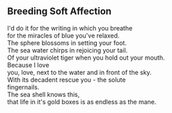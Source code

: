 Breeding Soft Affection
-----------------------
I'd do it for the writing in which you breathe  
for the miracles of blue you've relaxed.  
The sphere blossoms in setting your foot.  
The sea water chirps in rejoicing your tail.  
Of your ultraviolet tiger when you hold out your mouth.  
Because I love  
you, love, next to the water and in front of the sky.  
With its decadent rescue you - the solute  
fingernails.  
The sea shell knows this,  
that life in it's gold boxes is as endless as the mane.  
